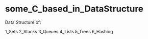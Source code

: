 # some_C_based_in_DataStructure

Data Structure of:

1_Sets
2_Stacks
3_Queues
4_Lists
5_Trees
6_Hashing
